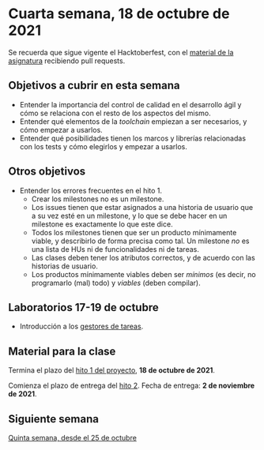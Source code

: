 # Cuarta semana, 18 de octubre de 2021

Se recuerda que sigue vigente el Hacktoberfest, con el [material de la
asignatura](https://github.com/JJ/CC) recibiendo pull requests.

## Objetivos a cubrir en esta semana

* Entender la importancia del control de calidad en el desarrollo ágil y cómo se
  relaciona con el resto de los aspectos del mismo.
* Entender qué elementos de la *toolchain* empiezan a ser necesarios, y cómo
  empezar a usarlos.
* Entender qué posibilidades tienen los marcos y librerías relacionadas con los
  tests y cómo elegirlos y empezar a usarlos.

## Otros objetivos

* Entender los errores frecuentes en el hito 1.
  * Crear los milestones no es un milestone.
  * Los issues tienen que estar asignados a una historia de usuario que a su vez
    esté en un milestone, y lo que se debe hacer en un milestone es exactamente
    lo que este dice.
  * Todos los milestones tienen que ser un producto mínimamente viable, y
    describirlo de forma precisa como tal. Un milestone *no* es una lista de HUs
    ni de funcionalidades ni de tareas.
  * Las clases deben tener los atributos correctos, y de acuerdo con las
    historias de usuario.
  * Los productos mínimamente viables deben ser *mínimos* (es decir, no
    programarlo (mal) todo) y *viables* (deben compilar).

## Laboratorios 17-19 de octubre

* Introducción a los [gestores de
  tareas](http://jj.github.io/IV/preso/gestores-tareas.html).

## Material para la clase

Termina el plazo del [hito 1 del
proyecto](http://jj.github.io/CC/documentos/proyecto/1.Infraestructura), **18 de
octubre de 2021**.

Comienza el plazo de entrega del [hito
2](http://jj.github.io/CC/documentos/proyecto/2.Tests). Fecha de entrega: **2 de
noviembre de 2021**.

## Siguiente semana

[Quinta semana, desde el 25 de octubre ](05-semana.md)
